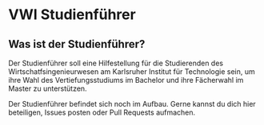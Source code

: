 # VWI Studienführer


## Was ist der Studienführer?

Der Studienführer soll eine Hilfestellung für die Studierenden des Wirtschatfsingenieurwesen am Karlsruher Institut für Technologie sein, um ihre Wahl des Vertiefungsstudiums im Bachelor und ihre Fächerwahl im Master zu unterstützen. 

Der Studienführer befindet sich noch im Aufbau. Gerne kannst du dich hier beteiligen, Issues posten oder Pull Requests aufmachen.


